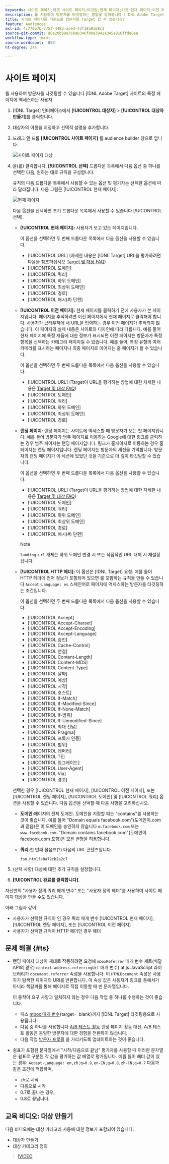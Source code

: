 ```yaml
---
keywords: 사이트 페이지;타겟 사이트 페이지;타깃팅;현재 페이지;타겟 현재 페이지;이전 페이지;타겟 이전 페이지;랜딩 페이지;타겟 랜딩 페이지;http 헤더
description: 를 사용하여 방문자를 타깃팅하는 방법을 알아봅니다 [!DNL Adobe Target] 사이트의 특정 페이지에 있는 사용자.
title: 사이트 페이지를 기준으로 방문자를 Target 할 수 있습니까?
feature: Audiences
exl-id: 4c770b7b-775f-4483-aced-43f18a9a68c1
source-git-commit: a0a20b99a76ba0346f00e3841a345e916ffde8ea
workflow-type: tm+mt
source-wordcount: '893'
ht-degree: 24%

---
```


# 사이트 페이지

를 사용하여 방문자를 타깃팅할 수 있습니다 [!DNL Adobe Target] 사이트의 특정 페이지에 액세스하는 사용자

1. [!DNL Target] 인터페이스에서 **[!UICONTROL 대상자]** > **[!UICONTROL 대상자 만들기]**&#x200B;를 클릭합니다.
1. 대상자의 이름을 지정하고 선택적 설명을 추가합니다.
1. 드래그 앤 드롭 **[!UICONTROL 사이트 페이지]** 를 audience builder 창으로 엽니다.

   ![사이트 페이지 대상](assets/target_site_pages.png)

1. 을(를) 클릭합니다. **[!UICONTROL 선택]** 드롭다운 목록에서 다음 옵션 중 하나를 선택한 다음, 원하는 대로 규칙을 구성합니다.

   규칙의 다음 드롭다운 목록에서 사용할 수 있는 옵션 및 평가자는 선택한 옵션에 따라 달라집니다. 다음 그림은 [!UICONTROL 현재 페이지]:

   ![현재 페이지](assets/current-page.png)

   다음 옵션을 선택하면 초기 드롭다운 목록에서 사용할 수 있습니다 [!UICONTROL 선택].

   * **[!UICONTROL 현재 페이지]:** 사용자가 보고 있는 페이지입니다.

      이 옵션을 선택하면 두 번째 드롭다운 목록에서 다음 옵션을 사용할 수 있습니다.

      * [!UICONTROL URL] (자세한 내용은 [!DNL Target] URL을 평가하려면 다음을 참조하십시오 [Target 및 대상 FAQ](/help/main/c-target/c-troubleshooting-targets-and-audiences/troubleshooting-targets-and-audiences.md))
      * [!UICONTROL 도메인]
      * [!UICONTROL 쿼리]
      * [!UICONTROL 하위 도메인]
      * [!UICONTROL 최상위 도메인]
      * [!UICONTROL 경로]
      * [!UICONTROL 해시(#) 단편]
   * **[!UICONTROL 이전 페이지]:** 현재 페이지를 클릭하기 전에 사용자가 본 페이지입니다. 페이지를 추적하려면 이전 페이지에서 현재 페이지로 클릭해야 합니다. 사용자가 브라우저에 새 URL을 입력하는 경우 이전 페이지가 추적되지 않습니다. 이 페이지의 실제 내용은 사이트의 디자인에 따라 다릅니다. 예를 들어 현재 페이지에 특정 제품에 대한 정보가 표시되면 이전 페이지는 방문자가 특정 항목을 선택하는 카테고리 페이지일 수 있습니다. 예를 들어, 특정 유형의 여러 카메라를 표시하는 페이지나 최종 페이지로 이어지는 홈 페이지가 될 수 있습니다.

      이 옵션을 선택하면 두 번째 드롭다운 목록에서 다음 옵션을 사용할 수 있습니다.

      * [!UICONTROL URL] (Target이 URL을 평가하는 방법에 대한 자세한 내용은 [Target 및 대상 FAQ](/help/main/c-target/c-troubleshooting-targets-and-audiences/troubleshooting-targets-and-audiences.md))
      * [!UICONTROL 도메인]
      * [!UICONTROL 쿼리]
      * [!UICONTROL 하위 도메인]
      * [!UICONTROL 최상위 도메인]
      * [!UICONTROL 경로]
   * **랜딩 페이지:** 랜딩 페이지는 사이트에 액세스할 때 방문자가 보는 첫 페이지입니다. 예를 들어 방문자가 범주 페이지로 이동하는 Google에 대한 링크를 클릭하는 경우 범주 페이지는 랜딩 페이지입니다. 링크가 홈페이지로 이동하는 경우 홈페이지는 랜딩 페이지입니다. 랜딩 페이지는 방문자의 세션을 기억합니다. 방문자의 랜딩 페이지가 이 세션에 있었던 것을 기준으로 더 깊이 타깃팅할 수 있습니다.

      이 옵션을 선택하면 두 번째 드롭다운 목록에서 다음 옵션을 사용할 수 있습니다.

      * [!UICONTROL URL] (Target이 URL을 평가하는 방법에 대한 자세한 내용은 [Target 및 대상 FAQ](/help/main/c-target/c-troubleshooting-targets-and-audiences/troubleshooting-targets-and-audiences.md))
      * [!UICONTROL 도메인]
      * [!UICONTROL 쿼리]
      * [!UICONTROL 하위 도메인]
      * [!UICONTROL 최상위 도메인]
      * [!UICONTROL 경로]
      * [!UICONTROL 해시(#) 단편]

      >[!NOTE]
      >
      >`landing.url` 개체는 하위 도메인 변경 시 또는 직접적인 URL 대체 시 재설정됩니다.

   * **[!UICONTROL HTTP 헤더]:** 이 옵션은 [!DNL Target] 요청. 예를 들어 HTTP 헤더에 언어 정보가 포함되어 있으면 를 포함하는 규칙을 만들 수 있습니다 `Accept-Language: es` 스페인어로 페이지에 액세스하는 방문자를 타깃팅하는 조건입니다.

      이 옵션을 선택하면 두 번째 드롭다운 목록에서 다음 옵션을 사용할 수 있습니다.

      * [!UICONTROL Accept]
      * [!UICONTROL Accept-Charset]
      * [!UICONTROL Accept-Encoding]
      * [!UICONTROL Accept-Language]
      * [!UICONTROL 승인]
      * [!UICONTROL Cache-Control]
      * [!UICONTROL 연결]
      * [!UICONTROL Content-Length]
      * [!UICONTROL Content-MDS]
      * [!UICONTROL Content-Type]
      * [!UICONTROL 날짜]
      * [!UICONTROL 예상]
      * [!UICONTROL 시작]
      * [!UICONTROL 호스트]
      * [!UICONTROL If-Match]
      * [!UICONTROL If-Modified-Since]
      * [!UICONTROL If-None-Match]
      * [!UICONTROL If-범위]
      * [!UICONTROL If-Unmodified-Since]
      * [!UICONTROL 최대 전달]
      * [!UICONTROL Pragma]
      * [!UICONTROL 프록시 인증]
      * [!UICONTROL 범위]
      * [!UICONTROL 레퍼러]
      * [!UICONTROL TE]
      * [!UICONTROL 업그레이드]
      * [!UICONTROL User-Agent]
      * [!UICONTROL Via]
      * [!UICONTROL 경고]

   선택한 경우 [!UICONTROL 현재 페이지], [!UICONTROL 이전 페이지], 또는 [!UICONTROL 랜딩 페이지], [!UICONTROL 도메인] 및 [!UICONTROL 쿼리] 옵션을 사용할 수 있습니다. 다음 옵션을 선택할 때 다음 사항을 고려하십시오.

   * **도메인:**&#x200B;페이지의 전체 도메인. 도메인을 지정할 때는 &quot;contains&quot;를 사용하는 것이 좋습니다. 예를 들어 &quot;Domain equals facebook.com&quot;(도메인이.com과 같음)은 이 도메인을 승인하지 않습니다 `m.facebook.com` 또는 `www.facebook.com`. &quot;Domain contains facebook.com&quot;(도메인이 facebook.com 포함)은 모든 변형을 허용합니다.
   * **쿼리:**&#x200B;첫 번째 물음표(?) 다음의 URL 콘텐츠입니다. 

      `foo.html?e0a72cb2a2c7`





1. (선택 사항) 대상에 대한 추가 규칙을 설정합니다.
1. **[!UICONTROL 완료를 클릭합니다]**.

자신만의 &quot;사용자 정의 쿼리 매개 변수&quot; 또는 &quot;사용자 정의 헤더&quot;를 사용하여 사이트 페이지 대상을 만들 수도 있습니다.

아래 그림과 같이

* 사용자가 선택한 규칙이 인 경우 쿼리 매개 변수 [!UICONTROL 현재 페이지], [!UICONTROL 랜딩 페이지], 또는 [!UICONTROL 이전 페이지]
* 사용자가 선택한 규칙이 HTTP 헤더인 경우 헤더

## 문제 해결 {#ts}

* 랜딩 페이지 대상이 제대로 작동하려면 요청에 `mboxReferrer` 매개 변수 세트(배달 API의 경우) `context.address.referringUrl` 매개 변수) at.js JavaScript 라이브러리가 `document.referrer` 속성을 사용합니다. 이 `HTMLDocument` 속성은 사용자가 탐색한 페이지의 URI를 반환합니다. 이 속성 값은 사용자가 링크를 통해서가 아니라 책갈피를 통해 페이지로 직접 이동할 때 빈 문자열입니다.

   이 동작이 요구 사항과 일치하지 않는 경우 다음 작업 중 하나를 수행하는 것이 좋습니다.

   * 패스 [mbox 매개 변수](https://developer.adobe.com/target/implement/client-side/atjs/global-mbox/pass-parameters-to-global-mbox/){target=_blank}까지 [!DNL Target] 타깃팅용으로 사용됩니다.
   * 다음 중 하나를 사용합니다 [A/B 테스트 활동](/help/main/c-activities/t-test-ab/test-ab.md) 랜딩 페이지 활동 대신, A/B 테스트 활동은 동일한 방문자에 대한 경험을 전환하지 않습니다.
   * 다음 작업 [방문자 프로필](/help/main/c-target/c-audiences/c-target-rules/visitor-profile.md) 을 가리키도록 업데이트하는 것이 좋습니다.

* 쉼표가 포함된 문자열에서 &quot;시작/다음으로 끝남&quot; 평가자를 사용할 때 이러한 문자열은 쉼표로 구분된 각 값을 평가하는 값 배열로 평가됩니다. 예를 들어 헤더 값이 있는 경우: `Accept-Language: en,zh;q=0.9,en-IN;q=0.8,zh-CN;q=0.7` 다음과 같은 조건에 적합하며,
   * zh로 시작
   * 다음으로 시작
   * 0.7로 끝나는 경우,
   * 0.8로 끝납니다.

## 교육 비디오: 대상 만들기

다음 비디오에는 대상 카테고리 사용에 대한 정보가 포함되어 있습니다.

* 대상자 만들기
* 대상 카테고리 정의

>[!VIDEO](https://video.tv.adobe.com/v/17392)
